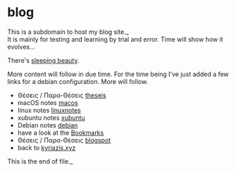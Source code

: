 # blog
This is a subdomain to host my blog site._<br>
It is mainly for testing and learning by trial and error. Time will show how it evolves...

There's [sleeping beauty].

More content will follow in due time. For the time being I've just added a few links for a debian configuration. More will follow.

- Θέσεις / Παρα-Θέσεις [theseis]
- macOS notes [macos]
- linux notes [linuxnotes]
- xubuntu notes [xubuntu]
- Debian notes [debian]
- have a look at the [Bookmarks]
- Θέσεις / Παρα-Θέσεις [blogspot]
- back to [kyriazis.xyz]

This is the end of file._

[theseis]: <https://nkyriazis.blogspot.com/>
[sleeping beauty]: <sleepingbeauty.html>
[Bookmarks]: <https://bookmarks.kyriazis.xyz>
[kyriazis.xyz]: <https://kyriazis.xyz>
[linuxnotes]: <linuxnotes.html>
[debian]: <debian.html>
[macos]: <macosnotes.html>
[xubuntu]: <xubuntunotes.html>
[blogspot]: <https://nkyriazis.blogspot.com/>

